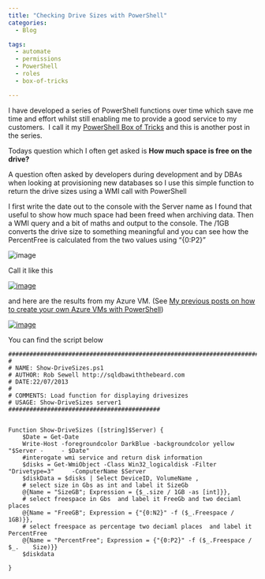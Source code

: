 ```yaml
---
title: "Checking Drive Sizes with PowerShell"
categories:
  - Blog

tags:
  - automate
  - permissions
  - PowerShell
  - roles
  - box-of-tricks

---
```

<P>I have developed a series of PowerShell functions over time which save me time and effort whilst still enabling me to provide a good service to my customers. &nbsp;I call it my <A href="https://blog.robsewell.com/tags/#box-of-tricks" rel=noopener target=_blank>PowerShell Box of Tricks</A>&nbsp;and this is another post in the series.</P>
<P>Todays question which I often get asked is <STRONG>How much space is free on the drive?</STRONG></P>
<P>A question often asked by developers during development and by DBAs when looking at provisioning new databases so I use this simple function to return the drive sizes using a WMI call with PowerShell</P>
<P>I first write the date out to the console with the Server name as I found that useful to show how much space had been freed when archiving data. Then a WMI query and a bit of maths and output to the console. The /1GB converts the drive size to something meaningful and you can see how the PercentFree is calculated from the two values using “{0:P2}”</P>

![image](https://blog.robsewell.com/assets/uploads/2013/09/image31.png)

<P>Call it like this</P>

[![image](https://blog.robsewell.com/assets/uploads/2013/09/image32.png )](https://blog.robsewell.com/assets/uploads/2013/09/image32.png)

and here are the results from my Azure VM. (See [My previous posts on how to create your own Azure VMs with PowerShell](https://blog.robsewell.com/spinning-up-and-shutting-down-windows-azure-lab-with-powershell/))

[![image](https://blog.robsewell.com/assets/uploads/2013/09/image33.png)](https://blog.robsewell.com/assets/uploads/2013/09/image33.png)

<P>You can find the script below</P>

    #############################################################################
    #
    # NAME: Show-DriveSizes.ps1
    # AUTHOR: Rob Sewell http://sqldbawiththebeard.com
    # DATE:22/07/2013
    #
    # COMMENTS: Load function for displaying drivesizes
    # USAGE: Show-DriveSizes server1
    ###########################################
    
    
    Function Show-DriveSizes ([string]$Server) {
        $Date = Get-Date
        Write-Host -foregroundcolor DarkBlue -backgroundcolor yellow "$Server -     - $Date"
        #interogate wmi service and return disk information
        $disks = Get-WmiObject -Class Win32_logicaldisk -Filter "Drivetype=3"     -ComputerName $Server
        $diskData = $disks | Select DeviceID, VolumeName , 
        # select size in Gbs as int and label it SizeGb
        @{Name = "SizeGB"; Expression = {$_.size / 1GB -as [int]}},
        # select freespace in Gbs  and label it FreeGb and two deciaml places
        @{Name = "FreeGB"; Expression = {"{0:N2}" -f ($_.Freespace / 1GB)}},
        # select freespace as percentage two deciaml places  and label it     PercentFree 
        @{Name = "PercentFree"; Expression = {"{0:P2}" -f ($_.Freespace / $_.    Size)}}
        $diskdata 
                                                      
    }                                                      

